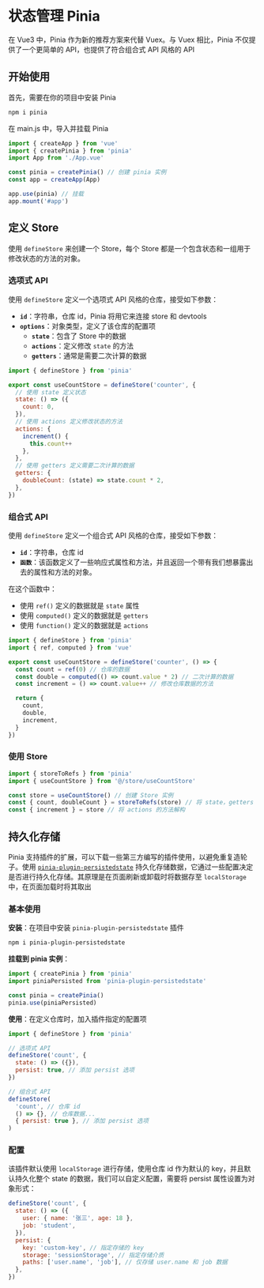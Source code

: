 # 状态管理 Pinia
在 Vue3 中，Pinia 作为新的推荐方案来代替 Vuex。与 Vuex 相比，Pinia 不仅提供了一个更简单的 API，也提供了符合组合式 API 风格的 API

## 开始使用

首先，需要在你的项目中安装 Pinia

```bash
npm i pinia
```

在 main.js 中，导入并挂载 Pinia

```js
import { createApp } from 'vue'
import { createPinia } from 'pinia'
import App from './App.vue'

const pinia = createPinia() // 创建 pinia 实例
const app = createApp(App)

app.use(pinia) // 挂载
app.mount('#app')
```

## 定义 Store

使用 `defineStore` 来创建一个 Store，每个 Store 都是一个包含状态和一组用于修改状态的方法的对象。

### 选项式 API

使用 `defineStore` 定义一个选项式 API 风格的仓库，接受如下参数：

- **`id`**：字符串，仓库 id，Pinia 将用它来连接 store 和 devtools
- **`options`**：对象类型，定义了该仓库的配置项
  - **`state`**：包含了 Store 中的数据
  - **`actions`**：定义修改 `state` 的方法
  - **`getters`**：通常是需要二次计算的数据

```js
import { defineStore } from 'pinia'

export const useCountStore = defineStore('counter', {
  // 使用 state 定义状态
  state: () => ({
    count: 0,
  }),
  // 使用 actions 定义修改状态的方法
  actions: {
    increment() {
      this.count++
    },
  },
  // 使用 getters 定义需要二次计算的数据
  getters: {
    doubleCount: (state) => state.count * 2,
  },
})
```

### 组合式 API

使用 `defineStore` 定义一个组合式 API 风格的仓库，接受如下参数：

- **`id`**：字符串，仓库 id
- **`函数`**：该函数定义了一些响应式属性和方法，并且返回一个带有我们想暴露出去的属性和方法的对象。

在这个函数中：

- 使用 `ref()` 定义的数据就是 `state` 属性
- 使用 `computed()` 定义的数据就是 `getters`
- 使用 `function()` 定义的数据就是 `actions`

```js
import { defineStore } from 'pinia'
import { ref, computed } from 'vue'

export const useCountStore = defineStore('counter', () => {
  const count = ref(0) // 仓库的数据
  const double = computed(() => count.value * 2) // 二次计算的数据
  const increment = () => count.value++ // 修改仓库数据的方法

  return {
    count,
    double,
    increment,
  }
})
```

### 使用 Store

```js
import { storeToRefs } from 'pinia'
import { useCountStore } from '@/store/useCountStore'

const store = useCountStore() // 创建 Store 实例
const { count, doubleCount } = storeToRefs(store) // 将 state，getters 转为 ref 响应式
const { increment } = store // 将 actions 的方法解构
```

## 持久化存储

Pinia 支持插件的扩展，可以下载一些第三方编写的插件使用，以避免重复造轮子。使用 [`pinia-plugin-persistedstate`](https://prazdevs.github.io/pinia-plugin-persistedstate/zh/guide/) 持久化存储数据，它通过一些配置决定是否进行持久化存储。其原理是在页面刷新或卸载时将数据存至 `localStorage` 中，在页面加载时将其取出

### 基本使用

**安装**：在项目中安装 `pinia-plugin-persistedstate` 插件

```bash
npm i pinia-plugin-persistedstate
```

**挂载到 pinia 实例**：

```js
import { createPinia } from 'pinia'
import piniaPersisted from 'pinia-plugin-persistedstate'

const pinia = createPinia()
pinia.use(piniaPersisted)
```

**使用**：在定义仓库时，加入插件指定的配置项

```js
import { defineStore } from 'pinia'

// 选项式 API
defineStore('count', {
  state: () => ({}),
  persist: true, // 添加 persist 选项
})

// 组合式 API
defineStore(
  'count', // 仓库 id
  () => {}, // 仓库数据...
  { persist: true }, // 添加 persist 选项
)
```

### 配置

该插件默认使用 `localStorage` 进行存储，使用仓库 id 作为默认的 key，并且默认持久化整个 state 的数据，我们可以自定义配置，需要将 persist 属性设置为对象形式：

```js
defineStore('count', {
  state: () => ({
    user: { name: '张三', age: 18 },
    job: 'student',
  }),
  persist: {
    key: 'custom-key', // 指定存储的 key
    storage: 'sessionStorage', // 指定存储介质
    paths: ['user.name', 'job'], // 仅存储 user.name 和 job 数据
  },
})
```
